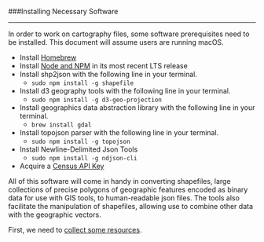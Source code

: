 ###Installing Necessary Software

-----

In order to work on cartography files, some software prerequisites need to be installed. This document will assume users are running macOS.

- Install [Homebrew](http://brew.sh)
- Install [Node and NPM](https://nodejs.org/en/) in its most recent LTS release
- Install shp2json with the following line in your terminal.
    - ```sudo npm install -g shapefile ```
- Install d3 geography tools with the following line in your terminal.
    - ```sudo npm install -g d3-geo-projection```
- Install geographics data abstraction library with the following line in your terminal.
    - ```brew install gdal```
- Install topojson parser with the following line in your terminal.
    - ```sudo npm install -g topojson```
- Install Newline-Delimited Json Tools
    - ```sudo npm install -g ndjson-cli```
- Acquire a [Census API Key](http://api.census.gov/data/key_signup.html)
   
    
    
All of this software will come in handy in converting shapefiles, large collections of precise polygons of geographic features encoded as binary data for use with GIS tools, to human-readable json files. The tools also facilitate the manipulation of shapefiles, allowing use to combine other data with the geographic vectors.

First, we need to [collect some resources](resources.md).
